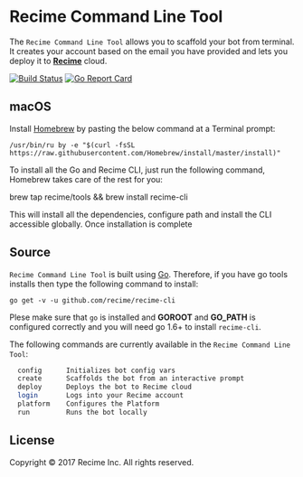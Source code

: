 # Recime Command Line Tool  

The `Recime Command Line Tool` allows you to scaffold your bot from terminal. It creates your account based on the email you have provided and lets you deploy it to **[Recime](https://recime.ai)** cloud.

[![Build Status](https://travis-ci.org/Recime/recime-cli.svg?branch=master)](https://travis-ci.org/Recime/recime-cli)
[![Go Report Card](https://goreportcard.com/badge/github.com/recime/recime-cli)](https://goreportcard.com/report/github.com/recime/recime-cli)

## macOS

Install [Homebrew](http://brew.sh/)  by pasting the below command at a Terminal prompt:


    /usr/bin/ru by -e "$(curl -fsSL https://raw.githubusercontent.com/Homebrew/install/master/install)"


To install all the Go and Recime CLI, just run the following command, Homebrew takes care of the rest for you:

  brew tap recime/tools && brew install recime-cli


This will install all the dependencies, configure path and install the CLI accessible globally. Once installation is complete

## Source

`Recime Command Line Tool` is built using [Go](https://golang.org/dl/). Therefore, if you have go tools installs then type the following command to install:

```
go get -v -u github.com/recime/recime-cli 

```

Plese make sure that `go` is installed and **GOROOT** and **GO_PATH** is configured correctly and you will need go 1.6+ to install `recime-cli`.


The following commands are currently available in the `Recime Command Line Tool`:

```bash
  config      Initializes bot config vars
  create      Scaffolds the bot from an interactive prompt
  deploy      Deploys the bot to Recime cloud
  login       Logs into your Recime account
  platform    Configures the Platform
  run         Runs the bot locally
```

## License

Copyright © 2017 Recime Inc. All rights reserved.

